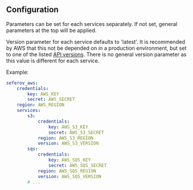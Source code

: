 ## Configuration

Parameters can be set for each services separately. If not set, general parameters at the top will be applied.

Version parameter for each service defaults to 'latest'.  It is recommended by AWS that this not be depended on in a production environment, but set to one of the listed [API versions](http://docs.aws.amazon.com/aws-sdk-php/v3/api/).  There is no general version parameter as this value is different for each service.

Example:

``` yaml
seferov_aws:
    credentials:
        key: AWS_KEY
        secret: AWS_SECRET
    region: AWS_REGION
    services:
        s3:
            credentials:
                key: AWS_S3_KEY
                secret: AWS_S3_SECRET
            region: AWS_S3_REGION
            version: AWS_S3_VERSION
        sqs:
            credentials:
                key: AWS_SQS_KEY
                secret: AWS_SQS_SECRET
            region: AWS_SQS_REGION
            version: AWS_SQS_VERSION
        # ...
```
